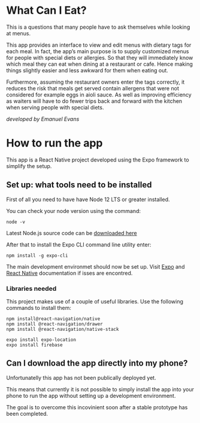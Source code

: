 # What Can I Eat?

This is a questions that many people have to ask themselves while looking at menus.

This app provides an interface to view and edit menus with dietary tags for each meal. In fact, the app’s main purpose is to supply customized menus for people with special diets or allergies. So that they will immediately know which meal they can eat when dining at a restaurant or cafe. Hence making things slightly easier and less awkward for them when eating out.

Furthermore, assuming the restaurant owners enter the tags correctly, it reduces the risk that meals get served contain allergens that were not considered for example eggs in aioli sauce. As well as improving efficiency as waiters will have to do fewer trips back and forward with the kitchen when serving people with special diets. 

*developed by Emanuel Evans*


# How to run the app

This app is a React Native project developed using the Expo framework to simplify the setup. 

## Set up: what tools need to be installed

First of all you need to have have Node 12 LTS or greater installed.

You can check your node version using the command:
```
node -v
```

Latest Node.js source code can be [downloaded here](https://nodejs.org/en/download/)

After that to install the Expo CLI command line utility enter:
```
npm install -g expo-cli
```

The main development environmet should now be set up. Visit [Expo](https://docs.expo.dev/get-started/installation/) and [React Native](https://reactnative.dev/docs/environment-setup) documentation if isses are encontred.


### Libraries needed

This project makes use of a couple of useful libraries. Use the following commands to install them:
```
npm install@react-navigation/native
npm install @react-navigation/drawer
npm install @react-navigation/native-stack

expo install expo-location
expo install firebase

```

## Can I download the app directly into my phone?
Unfortunatelly this app has not been publically deployed yet.

This means that currently it is not possible to simply install the app into your phone to run the app without setting up a development environment.

The goal is to overcome this incovinient soon after a stable prototype has been completed.
